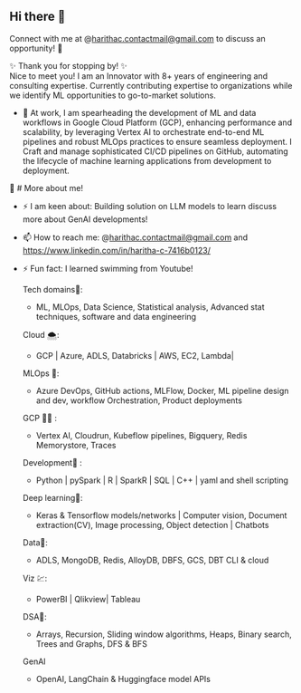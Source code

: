 ## Hi there 👋
Connect with me at @harithac.contactmail@gmail.com to discuss an opportunity! 🚀


✨ Thank you for stopping by! ✨  
Nice to meet you!
I am an Innovator with 8+ years of engineering and consulting expertise. Currently contributing expertise to organizations while we identify ML opportunities to go-to-market solutions.

- 🔭 At work, I am spearheading the development of ML and data workflows in Google Cloud Platform (GCP), enhancing performance and scalability, by leveraging Vertex AI to orchestrate end-to-end ML pipelines and robust MLOps practices to ensure seamless deployment. I Craft and manage sophisticated CI/CD pipelines on GitHub, automating the lifecycle of machine learning applications from development to deployment.

🚀 # More about me!
- ⚡ I am keen about: Building solution on LLM models to learn discuss more about GenAI developments!
- 📫 How to reach me: @harithac.contactmail@gmail.com and https://www.linkedin.com/in/haritha-c-7416b0123/
- ⚡ Fun fact: I learned swimming from Youtube!


  Tech domains🧘:          
    -  ML, MLOps, Data Science, Statistical analysis, Advanced stat techniques,
      software and data engineering

  Cloud 🌨️:               
    - GCP | Azure, ADLS, Databricks | AWS, EC2, Lambda|

  MLOps 🥷:              
    - Azure DevOps, GitHub actions, MLFlow, Docker, ML pipeline design and dev, 
      workflow Orchestration, Product deployments
  
  GCP 👩‍💻 :               
    - Vertex AI, Cloudrun, Kubeflow pipelines, Bigquery, Redis Memorystore, Traces
  
  Development🔌 :  
    - Python | pySpark | R | SparkR | SQL | C++ | yaml and shell scripting 
  
  Deep learning🌋:  
    - Keras & Tensorflow models/networks | Computer vision,
      Document extraction(CV), Image processing, Object detection | Chatbots
  
  Data🤹:
    - ADLS, MongoDB, Redis, AlloyDB, DBFS, GCS, DBT CLI & cloud
  
  Viz 💹:                    
    - PowerBI | Qlikview| Tableau
  
  DSA🧠:  
    - Arrays, Recursion, Sliding window algorithms,
      Heaps, Binary search, Trees and Graphs, DFS & BFS
  
  GenAI
    - OpenAI, LangChain & Huggingface model APIs

